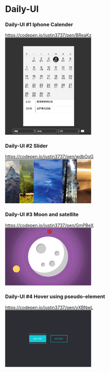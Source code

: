 # Daily-UI

### Daily-UI #1 Iphone Calender
https://codepen.io/justin3737/pen/BReaKz
<img src="https://github.com/justin3737/Daily-UI/blob/master/images/01.png?raw=true" width="280">

### Daily-UI #2 Slider
https://codepen.io/justin3737/pen/wdbOoG
<img src="https://github.com/justin3737/Daily-UI/blob/master/images/02.png?raw=true" width="280">

### Daily-UI #3 Moon and satellite
https://codepen.io/justin3737/pen/GmPBeX
<img src="https://github.com/justin3737/Daily-UI/blob/master/images/03.png?raw=true" width="280">

### Daily-UI #4 Hover using pseudo-element
https://codepen.io/justin3737/pen/yXBNwL
<img src="https://github.com/justin3737/Daily-UI/blob/master/images/04.png?raw=true" width="280">
